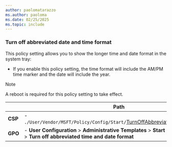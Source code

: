 ```yaml
---
author: paolomatarazzo
ms.author: paoloma
ms.date: 02/25/2025
ms.topic: include
---
```


### Turn off abbreviated date and time format

This policy setting allows you to show the longer time and date format in the system tray:

- If you enable this policy setting, the time format will include the AM/PM time marker and the date will include the year.

> [!NOTE]
> A reboot is required for this policy setting to take effect.

|  | Path |
|--|--|
| **CSP** |- `./User/Vendor/MSFT/Policy/Config/Start/`[TurnOffAbbreviatedDateTimeFormat](/windows/client-management/mdm/policy-csp-start#TurnOffAbbreviatedDateTimeFormat) |
| **GPO** |- **User Configuration** > **Administrative Templates** > **Start Menu and Taskbar** > **Turn off abbreviated time and date format**|

